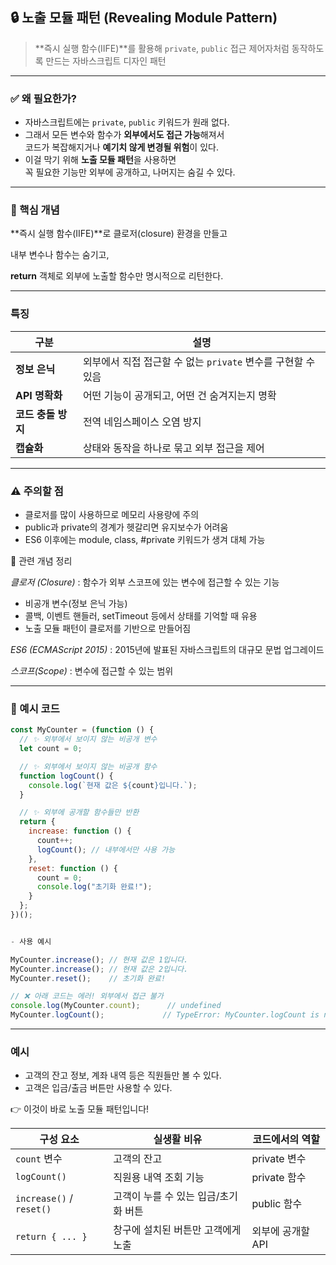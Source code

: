 ## 🔒 노출 모듈 패턴 (Revealing Module Pattern)

> **즉시 실행 함수(IIFE)**를 활용해 `private`, `public` 접근 제어자처럼 동작하도록 만드는 자바스크립트 디자인 패턴

---

### ✅ 왜 필요한가?
- 자바스크립트에는 `private`, `public` 키워드가 원래 없다.
- 그래서 모든 변수와 함수가 **외부에서도 접근 가능**해져서  
  코드가 복잡해지거나 **예기치 않게 변경될 위험**이 있다.
- 이걸 막기 위해 **노출 모듈 패턴**을 사용하면  
  꼭 필요한 기능만 외부에 공개하고, 나머지는 숨길 수 있다.

---

### 🧩 핵심 개념
**즉시 실행 함수(IIFE)**로 클로저(closure) 환경을 만들고

내부 변수나 함수는 숨기고,

**return** 객체로 외부에 노출할 함수만 명시적으로 리턴한다.

---

### 특징
| 구분           | 설명                                      |
| ------------ | --------------------------------------- |
| **정보 은닉**    | 외부에서 직접 접근할 수 없는 `private` 변수를 구현할 수 있음 |
| **API 명확화**  | 어떤 기능이 공개되고, 어떤 건 숨겨지는지 명확              |
| **코드 충돌 방지** | 전역 네임스페이스 오염 방지                         |
| **캡슐화**      | 상태와 동작을 하나로 묶고 외부 접근을 제어                |


---

### ⚠️ 주의할 점

- 클로저를 많이 사용하므로 메모리 사용량에 주의
- public과 private의 경계가 헷갈리면 유지보수가 어려움
- ES6 이후에는 module, class, #private 키워드가 생겨 대체 가능

🔁 관련 개념 정리

*클로저 (Closure)* :   함수가 외부 스코프에 있는 변수에 접근할 수 있는 기능
- 비공개 변수(정보 은닉 가능)
- 콜백, 이벤트 핸들러, setTimeout 등에서 상태를 기억할 때 유용
- 노출 모듈 패턴이 클로저를 기반으로 만들어짐

*ES6 (ECMAScript 2015)* :  2015년에 발표된 자바스크립트의 대규모 문법 업그레이드

*스코프(Scope)* : 변수에 접근할 수 있는 범위

---


### 🧪 예시 코드
  
```javascript
const MyCounter = (function () {
  // ✨ 외부에서 보이지 않는 비공개 변수
  let count = 0;

  // ✨ 외부에서 보이지 않는 비공개 함수
  function logCount() {
    console.log(`현재 값은 ${count}입니다.`);
  }

  // ✨ 외부에 공개할 함수들만 반환
  return {
    increase: function () {
      count++;
      logCount(); // 내부에서만 사용 가능
    },
    reset: function () {
      count = 0;
      console.log("초기화 완료!");
    }
  };
})();


- 사용 예시

MyCounter.increase(); // 현재 값은 1입니다.
MyCounter.increase(); // 현재 값은 2입니다.
MyCounter.reset();    // 초기화 완료!

// ❌ 아래 코드는 에러! 외부에서 접근 불가
console.log(MyCounter.count);      // undefined
MyCounter.logCount();             // TypeError: MyCounter.logCount is not a function

```
---



### 예시

- 고객의 잔고 정보, 계좌 내역 등은 직원들만 볼 수 있다.
- 고객은 입금/출금 버튼만 사용할 수 있다.

👉 이것이 바로 노출 모듈 패턴입니다!

| 구성 요소                    | 실생활 비유                | 코드에서의 역할    |
| ------------------------ | --------------------- | ----------- |
| `count` 변수               | 고객의 잔고                | private 변수  |
| `logCount()`             | 직원용 내역 조회 기능          | private 함수  |
| `increase()` / `reset()` | 고객이 누를 수 있는 입금/초기화 버튼 | public 함수   |
| `return { ... }`         | 창구에 설치된 버튼만 고객에게 노출   | 외부에 공개할 API |
